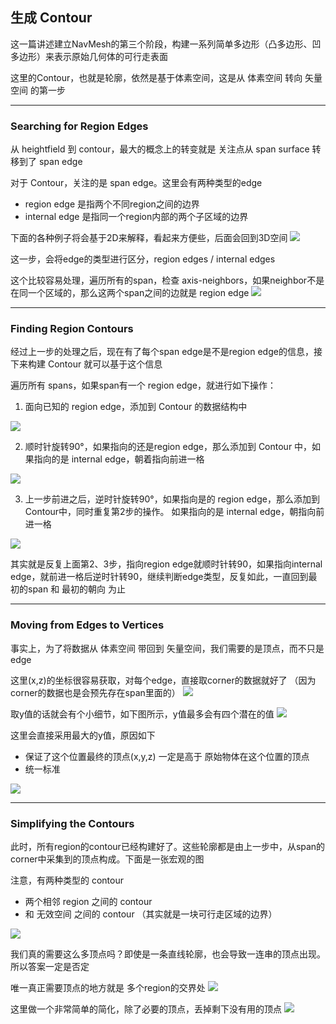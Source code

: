 
## 生成 Contour
这一篇讲述建立NavMesh的第三个阶段，构建一系列简单多边形（凸多边形、凹多边形）来表示原始几何体的可行走表面

这里的Contour，也就是轮廓，依然是基于体素空间，这是从 体素空间 转向 矢量空间 的第一步

---
### Searching for Region Edges
从 heightfield 到 contour，最大的概念上的转变就是 关注点从 span surface 转移到了 span edge

对于 Contour，关注的是 span edge。这里会有两种类型的edge
- region edge 是指两个不同region之间的边界
- internal edge 是指同一个region内部的两个子区域的边界

下面的各种例子将会基于2D来解释，看起来方便些，后面会回到3D空间
<img src="img/6/cont_01_surfedgecomp.png" />

这一步，会将edge的类型进行区分，region edges / internal edges

这个比较容易处理，遍历所有的span，检查 axis-neighbors，如果neighbor不是在同一个区域的，那么这两个span之间的边就是 region edge
<img src="img/6/cont_02_edges.png" />

---
### Finding Region Contours
经过上一步的处理之后，现在有了每个span edge是不是region edge的信息，接下来构建 Contour 就可以基于这个信息

遍历所有 spans，如果span有一个 region edge，就进行如下操作：
1. 面向已知的 region edge，添加到 Contour 的数据结构中
<img src="img/6/cont_03_walkedge_01.png" />

2. 顺时针旋转90°，如果指向的还是region edge，那么添加到 Contour 中，如果指向的是 internal edge，朝着指向前进一格
<img src="img/6/cont_03_walkedge_02.png" />

3. 上一步前进之后，逆时针旋转90°，如果指向是的 region edge，那么添加到Contour中，同时重复第2步的操作。 如果指向的是 internal edge，朝指向前进一格
<img src="img/6/cont_03_walkedge_03.png" />

其实就是反复上面第2、3步，指向region edge就顺时针转90，如果指向internal edge，就前进一格后逆时针转90，继续判断edge类型，反复如此，一直回到最初的span 和 最初的朝向 为止

---
### Moving from Edges to Vertices
事实上，为了将数据从 体素空间 带回到 矢量空间，我们需要的是顶点，而不只是edge

这里(x,z)的坐标很容易获取，对每个edge，直接取corner的数据就好了 （因为corner的数据也是会预先存在span里面的）
<img src="img/6/cont_04_vertpicxz.png" />

取y值的话就会有个小细节，如下图所示，y值最多会有四个潜在的值
<img src="img/6/cont_05_edgevertysel.png" />

这里会直接采用最大的y值，原因如下
- 保证了这个位置最终的顶点(x,y,z) 一定是高于 原始物体在这个位置的顶点
- 统一标准
<img src="img/6/cont_05_edgevertysel_02.png" />

---
### Simplifying the Contours
此时，所有region的contour已经构建好了。这些轮廓都是由上一步中，从span的corner中采集到的顶点构成。下面是一张宏观的图

注意，有两种类型的 contour
- 两个相邻 region 之间的 contour
- 和 无效空间 之间的 contour （其实就是一块可行走区域的边界）
<img src="img/6/cont_06_detailoverview.png" />

我们真的需要这么多顶点吗？即使是一条直线轮廓，也会导致一连串的顶点出现。所以答案一定是否定

唯一真正需要顶点的地方就是 多个region的交界处
<img src="img/6/cont_07_mandatoryverts.png" />

这里做一个非常简单的简化，除了必要的顶点，丢掉剩下没有用的顶点
<img src="img/6/cont_08_portalsimplification.png" />

